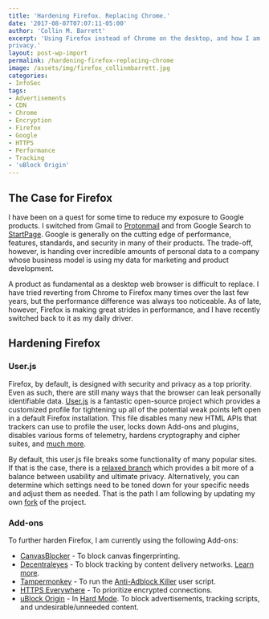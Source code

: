 ```yaml
---
title: 'Hardening Firefox. Replacing Chrome.'
date: '2017-08-07T07:07:11-05:00'
author: 'Collin M. Barrett'
excerpt: 'Using Firefox instead of Chrome on the desktop, and how I am hardening Firefox to increase security and
privacy.'
layout: post-wp-import
permalink: /hardening-firefox-replacing-chrome
image: /assets/img/firefox_collinmbarrett.jpg
categories:
- InfoSec
tags:
- Advertisements
- CDN
- Chrome
- Encryption
- Firefox
- Google
- HTTPS
- Performance
- Tracking
- 'uBlock Origin'
---
```


## The Case for Firefox

I have been on a quest for some time to reduce my exposure to Google products. I switched from Gmail to
[Protonmail](https://protonmail.com/) and from Google Search to [StartPage](https://www.startpage.com/). Google is
generally on the cutting edge of performance, features, standards, and security in many of their products. The
trade-off, however, is handing over incredible amounts of personal data to a company whose business model is using my
data for marketing and product development.

A product as fundamental as a desktop web browser is difficult to replace. I have tried reverting from Chrome to Firefox
many times over the last few years, but the performance difference was always too noticeable. As of late, however,
Firefox is making great strides in performance, and I have recently switched back to it as my daily driver.

## Hardening Firefox

### User.js

Firefox, by default, is designed with security and privacy as a top priority. Even as such, there are still many ways
that the browser can leak personally identifiable data. [User.js](https://github.com/pyllyukko/user.js) is a fantastic
open-source project which provides a customized profile for tightening up all of the potential weak points left open in
a default Firefox installation. This file disables many new HTML APIs that trackers can use to profile the user, locks
down Add-ons and plugins, disables various forms of telemetry, hardens cryptography and cipher suites, and [much
more](https://github.com/pyllyukko/user.js#what-does-it-do).

By default, this user.js file breaks some functionality of many popular sites. If that is the case, there is a [relaxed
branch](https://github.com/pyllyukko/user.js/tree/relaxed) which provides a bit more of a balance between usability and
ultimate privacy. Alternatively, you can determine which settings need to be toned down for your specific needs and
adjust them as needed. That is the path I am following by updating my own
[fork](https://github.com/pyllyukko/user.js/compare/master...collinbarrett:master) of the project.

### Add-ons

To further harden Firefox, I am currently using the following Add-ons:

- [CanvasBlocker](https://addons.mozilla.org/en-US/firefox/addon/canvasblocker/) - To block canvas fingerprinting.
- [Decentraleyes](https://addons.mozilla.org/en-US/firefox/addon/decentraleyes/) - To block tracking by content delivery
networks. [Learn more](/decentraleyes-block-cdn-tracking/).
- [Tampermonkey](https://addons.mozilla.org/en-US/firefox/addon/tampermonkey/) - To run the [Anti-Adblock
Killer](https://reek.github.io/anti-adblock-killer/) user script.
- [HTTPS Everywhere](https://www.eff.org/https-everywhere) - To prioritize encrypted
connections.
- [uBlock Origin](https://addons.mozilla.org/en-US/firefox/addon/ublock-origin/) - In [Hard
Mode](https://github.com/gorhill/uBlock/wiki/Blocking-mode:-hard-mode). To block advertisements, tracking scripts, and
undesirable/unneeded content.